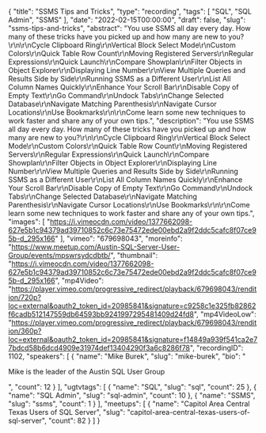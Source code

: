 {
  "title": "SSMS Tips and Tricks",
  "type": "recording",
  "tags": [
    "SQL",
    "SQL Admin",
    "SSMS"
  ],
  "date": "2022-02-15T00:00:00",
  "draft": false,
  "slug": "ssms-tips-and-tricks",
  "abstract": "You use SSMS all day every day. How many of these tricks have you picked up and how many are new to you?\r\n\r\nCycle Clipboard Ring\r\nVertical Block Select Mode\r\nCustom Colors\r\nQuick Table Row Count\r\nMoving Registered Servers\r\nRegular Expressions\r\nQuick Launch\r\nCompare Showplan\r\nFilter Objects in Object Explorer\r\nDisplaying Line Number\r\nView Multiple Queries and Results Side by Side\r\nRunning SSMS as a Different User\r\nList All Column Names Quickly\r\nEnhance Your Scroll Bar\r\nDisable Copy of Empty Text\r\nGo Command\r\nUndock Tabs\r\nChange Selected Database\r\nNavigate Matching Parenthesis\r\nNavigate Cursor Locations\r\nUse Bookmarks\r\n\r\nCome learn some new techniques to work faster and share any of your own tips.",
  "description": "You use SSMS all day every day. How many of these tricks have you picked up and how many are new to you?\r\n\r\nCycle Clipboard Ring\r\nVertical Block Select Mode\r\nCustom Colors\r\nQuick Table Row Count\r\nMoving Registered Servers\r\nRegular Expressions\r\nQuick Launch\r\nCompare Showplan\r\nFilter Objects in Object Explorer\r\nDisplaying Line Number\r\nView Multiple Queries and Results Side by Side\r\nRunning SSMS as a Different User\r\nList All Column Names Quickly\r\nEnhance Your Scroll Bar\r\nDisable Copy of Empty Text\r\nGo Command\r\nUndock Tabs\r\nChange Selected Database\r\nNavigate Matching Parenthesis\r\nNavigate Cursor Locations\r\nUse Bookmarks\r\n\r\nCome learn some new techniques to work faster and share any of your own tips.",
  "images": [
    "https://i.vimeocdn.com/video/1377662098-627e5b1c94379ad39710852c6c73e75472ede00ebd2a9f2ddc5cafc8f07ce95b-d_295x166"
  ],
  "vimeo": "679698043",
  "moreinfo": "https://www.meetup.com/Austin-SQL-Server-User-Group/events/mpswrsydcdbtb/",
  "thumbnail": "https://i.vimeocdn.com/video/1377662098-627e5b1c94379ad39710852c6c73e75472ede00ebd2a9f2ddc5cafc8f07ce95b-d_295x166",
  "mp4Video": "https://player.vimeo.com/progressive_redirect/playback/679698043/rendition/720p?loc=external&oauth2_token_id=20985841&signature=c9258c1e325fb82862f6cadb512147559db64593bb9241997295481409d24fd8",
  "mp4VideoLow": "https://player.vimeo.com/progressive_redirect/playback/679698043/rendition/360p?loc=external&oauth2_token_id=20985841&signature=f14849a939f541ca2e77bdcd58b6dcd4909e31974def13404290f3a6c8286f78",
  "recordingID": 1102,
  "speakers": [
    {
      "name": "Mike Burek",
      "slug": "mike-burek",
      "bio": "<p>Mike is the leader of the Austin SQL User Group</p>",
      "count": 12
    }
  ],
  "ugtvtags": [
    {
      "name": "SQL",
      "slug": "sql",
      "count": 25
    },
    {
      "name": "SQL Admin",
      "slug": "sql-admin",
      "count": 10
    },
    {
      "name": "SSMS",
      "slug": "ssms",
      "count": 1
    }
  ],
  "meetups": [
    {
      "name": "Capitol Area Central Texas Users of SQL Server",
      "slug": "capitol-area-central-texas-users-of-sql-server",
      "count": 82
    }
  ]
}